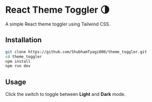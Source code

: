 # React Theme Toggler 🌗

A simple React theme toggler using Tailwind CSS.

## Installation

```sh
git clone https://github.com/ShubhamTyagi000/theme_toggler.git
cd theme_toggler
npm install
npm run dev
```

## Usage

Click the switch to toggle between **Light** and **Dark** mode.
